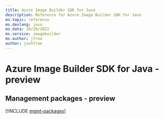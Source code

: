 ```yaml
---
title: Azure Image Builder SDK for Java
description: Reference for Azure Image Builder SDK for Java
ms.topic: reference
ms.devlang: java
ms.data: 10/20/2022
ms.service: imagebuilder
ms.author: jfree
author: joshfree
---
```

# Azure Image Builder SDK for Java - preview

## Management packages - preview
[!INCLUDE [mgmt-packages](image-builder-mgmt-index.md)]